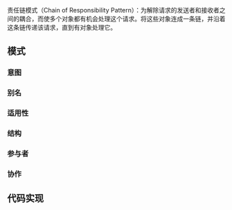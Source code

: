 责任链模式（Chain of Responsibility Pattern）：为解除请求的发送者和接收者之间的耦合，而使多个对象都有机会处理这个请求。将这些对象连成一条链，并沿着这条链传递该请求，直到有对象处理它。

## 模式

### 意图

### 别名

### 适用性

### 结构

### 参与者

### 协作

## 代码实现